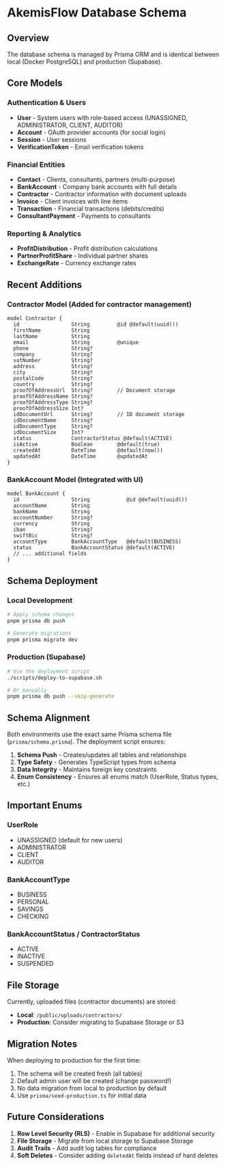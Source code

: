 # AkemisFlow Database Schema

## Overview

The database schema is managed by Prisma ORM and is identical between local (Docker PostgreSQL) and production (Supabase).

## Core Models

### Authentication & Users
- **User** - System users with role-based access (UNASSIGNED, ADMINISTRATOR, CLIENT, AUDITOR)
- **Account** - OAuth provider accounts (for social login)
- **Session** - User sessions
- **VerificationToken** - Email verification tokens

### Financial Entities
- **Contact** - Clients, consultants, partners (multi-purpose)
- **BankAccount** - Company bank accounts with full details
- **Contractor** - Contractor information with document uploads
- **Invoice** - Client invoices with line items
- **Transaction** - Financial transactions (debits/credits)
- **ConsultantPayment** - Payments to consultants

### Reporting & Analytics
- **ProfitDistribution** - Profit distribution calculations
- **PartnerProfitShare** - Individual partner shares
- **ExchangeRate** - Currency exchange rates

## Recent Additions

### Contractor Model (Added for contractor management)
```prisma
model Contractor {
  id                 String         @id @default(uuid())
  firstName          String
  lastName           String
  email              String         @unique
  phone              String?
  company            String?
  vatNumber          String?
  address            String?
  city               String?
  postalCode         String?
  country            String?
  proofOfAddressUrl  String?        // Document storage
  proofOfAddressName String?
  proofOfAddressType String?
  proofOfAddressSize Int?
  idDocumentUrl      String?        // ID document storage
  idDocumentName     String?
  idDocumentType     String?
  idDocumentSize     Int?
  status             ContractorStatus @default(ACTIVE)
  isActive           Boolean        @default(true)
  createdAt          DateTime       @default(now())
  updatedAt          DateTime       @updatedAt
}
```

### BankAccount Model (Integrated with UI)
```prisma
model BankAccount {
  id                 String            @id @default(uuid())
  accountName        String
  bankName           String
  accountNumber      String?
  currency           String
  iban               String?
  swiftBic           String?
  accountType        BankAccountType   @default(BUSINESS)
  status             BankAccountStatus @default(ACTIVE)
  // ... additional fields
}
```

## Schema Deployment

### Local Development
```bash
# Apply schema changes
pnpm prisma db push

# Generate migrations
pnpm prisma migrate dev
```

### Production (Supabase)
```bash
# Use the deployment script
./scripts/deploy-to-supabase.sh

# Or manually
pnpm prisma db push --skip-generate
```

## Schema Alignment

Both environments use the exact same Prisma schema file (`prisma/schema.prisma`). The deployment script ensures:

1. **Schema Push** - Creates/updates all tables and relationships
2. **Type Safety** - Generates TypeScript types from schema
3. **Data Integrity** - Maintains foreign key constraints
4. **Enum Consistency** - Ensures all enums match (UserRole, Status types, etc.)

## Important Enums

### UserRole
- UNASSIGNED (default for new users)
- ADMINISTRATOR
- CLIENT  
- AUDITOR

### BankAccountType
- BUSINESS
- PERSONAL
- SAVINGS
- CHECKING

### BankAccountStatus / ContractorStatus
- ACTIVE
- INACTIVE
- SUSPENDED

## File Storage

Currently, uploaded files (contractor documents) are stored:
- **Local**: `/public/uploads/contractors/`
- **Production**: Consider migrating to Supabase Storage or S3

## Migration Notes

When deploying to production for the first time:
1. The schema will be created fresh (all tables)
2. Default admin user will be created (change password!)
3. No data migration from local to production by default
4. Use `prisma/seed-production.ts` for initial data

## Future Considerations

1. **Row Level Security (RLS)** - Enable in Supabase for additional security
2. **File Storage** - Migrate from local storage to Supabase Storage
3. **Audit Trails** - Add audit log tables for compliance
4. **Soft Deletes** - Consider adding `deletedAt` fields instead of hard deletes